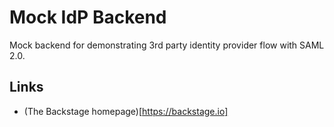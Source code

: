 # Mock IdP Backend

Mock backend for demonstrating 3rd party identity provider flow with SAML 2.0.

## Links

- (The Backstage homepage)[https://backstage.io]
